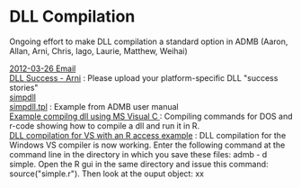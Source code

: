 #  DLL Compilation

Ongoing effort to make DLL compilation a standard option in ADMB (Aaron, Allan, Arni, Chris, Iago, Laurie, Matthew, Weihai)

[2012-03-26 Email][1]  
[DLL Success - Arni][2]
:  Please upload your platform-specific DLL "success stories"  
[simpdll][3]  
[simpdll.tpl][5]
:  Example from ADMB user manual  
[Example compilng dll using MS Visual C ][6]
:  Compiling commands for DOS and r-code showing how to compile a dll and run it in R.  
[DLL compilation for VS with an R access example][7]
:  DLL compilation for the Windows VS compiler is now working. Enter the following command at the command line in the directory in which you save these files: admb - d simple. Open the R gui in the same directory and issue this command: source("simple.r"). Then look at the ouput object: xx



[1]: dll/2012-03-26-email.md
[2]: dll/success-arni.md
[3]: dll/simpdll.md
[5]: dll/simpdll.tpl
[6]: dll/MSvc_dll.R
[7]: dll/dll-compilation-for-vs-with-an-r-access-example.md
